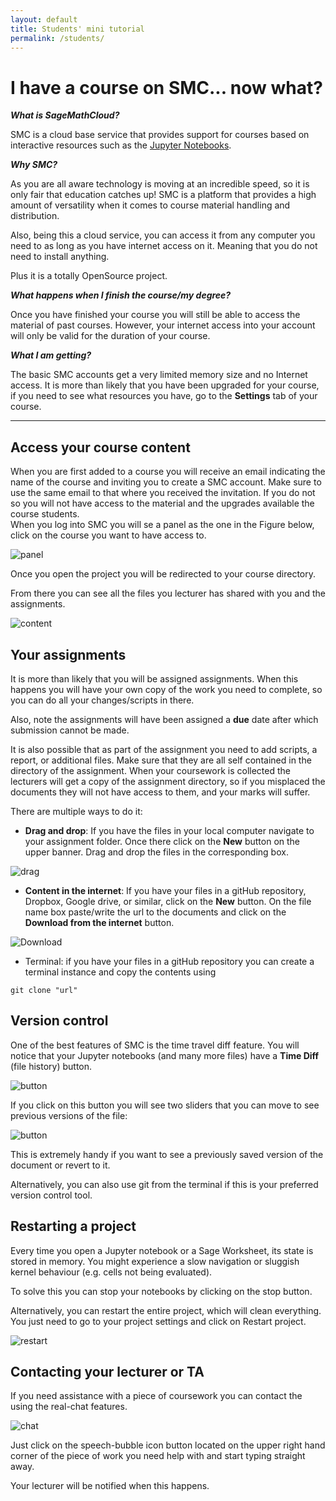 ```yaml
---
layout: default
title: Students' mini tutorial
permalink: /students/
---
```

# I have a course on SMC... now what?

**_What is SageMathCloud?_**

 SMC is a cloud base service that provides support for courses based on interactive resources such as the [Jupyter Notebooks](http://jupyter.org).

**_Why SMC?_**

 As you are all aware technology is moving at an incredible speed, so it is only fair that education catches up! SMC is a platform that provides a high amount of versatility when it comes to course material handling and distribution.

 Also, being this a cloud service, you can access it from any computer you need to as long as you have internet access on it. Meaning that you do not need to install anything.

Plus it is a totally OpenSource project.

**_What happens when I finish the course/my degree?_**

Once you have finished your course you will still be able to access the material of past courses. However, your internet access into your account will only be valid for the duration of your course.

**_What I am getting?_**

The basic SMC accounts get a very limited memory size and no Internet access. It is more than likely that you have been upgraded for your course, if you need to see what resources you have, go to the **Settings** tab of your course.

---

## Access your course content
When you are first added to a course you will receive an email indicating the name of the course and inviting you to create a SMC account. Make sure to use the same email to that where you received the invitation. If you do not so you will not have access to the material and the upgrades available the course students.  
When you log into SMC you will se a panel as the one in the Figure below, click on the course you want to have access to.

![panel](./assets/projects.png)

Once you open the project you will be redirected to your course directory.

From there you can see all the files you lecturer has shared with you and the assignments.  

![content](./assets/content.png)

## Your assignments  

It is more than likely that you will be assigned assignments. When this happens you will have your own copy of the work you need to complete, so you can do all your changes/scripts in there.

Also, note the assignments will have been assigned a **due** date after which submission cannot be made.

It is also possible that as part of the assignment you need to add scripts, a report, or additional files. Make sure that they are all self contained in the directory of the assignment. When your coursework is collected the lecturers will get a copy of the assignment directory, so if you misplaced the documents they will not have access to them, and your marks will suffer.

There are multiple ways to do it:

* **Drag and drop**: If you have the files in your local computer navigate to your assignment folder. Once there click on the **New** button on the upper banner. Drag and drop the files in the corresponding box.

![drag](./assets/drag.png)

* **Content in the internet**: If you have your files in a gitHub repository, Dropbox, Google drive, or similar, click on the **New** button. On the file name box paste/write the url to the documents and click on the **Download from the internet** button.

![Download](./assets/download.png)

* Terminal: if you have your files in a gitHub repository you can create a terminal instance and copy the contents using

```
git clone "url"
```

## Version control

One of the best features of SMC is the time travel diff feature. You will notice that your Jupyter notebooks (and many more files) have a **Time Diff** (file history) button.

![button](./assets/time_diff.png)

If you click on this button you will see two sliders that you can move to see previous versions of the file:

![button](./assets/control.png)

This is extremely handy if you want to see a previously saved version of the document or revert to it.

Alternatively, you can also use git from the terminal if this is your preferred version control tool.


## Restarting a project
Every time you open a Jupyter notebook or a Sage Worksheet, its state is stored in memory. You might experience a slow navigation or sluggish kernel behaviour (e.g. cells not being evaluated).

To solve this you can stop your notebooks by clicking on the stop button.

Alternatively, you can restart the entire project, which will clean everything. You just need to go to your project settings and click on Restart project.

![restart](./assets/restart_project.png)

## Contacting your lecturer or TA
If you need assistance with a piece of coursework you can contact the using the real-chat features.  

![chat](./assets/student_question.png)

Just click on the speech-bubble icon button located on the upper right hand corner of the piece of work you need help with and start typing straight away.

Your lecturer will be notified when this happens.
